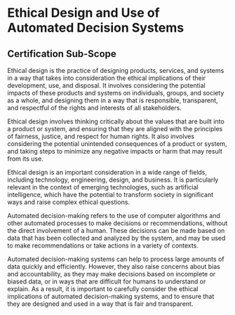 # Ethical Design and Use of Automated Decision Systems

## Certification Sub-Scope

Ethical design is the practice of designing products, services, and systems in a way that takes into consideration the ethical implications of their development, use, and disposal. It involves considering the potential impacts of these products and systems on individuals, groups, and society as a whole, and designing them in a way that is responsible, transparent, and respectful of the rights and interests of all stakeholders.

Ethical design involves thinking critically about the values that are built into a product or system, and ensuring that they are aligned with the principles of fairness, justice, and respect for human rights. It also involves considering the potential unintended consequences of a product or system, and taking steps to minimize any negative impacts or harm that may result from its use.

Ethical design is an important consideration in a wide range of fields, including technology, engineering, design, and business. It is particularly relevant in the context of emerging technologies, such as artificial intelligence, which have the potential to transform society in significant ways and raise complex ethical questions.

Automated decision-making refers to the use of computer algorithms and other automated processes to make decisions or recommendations, without the direct involvement of a human. These decisions can be made based on data that has been collected and analyzed by the system, and may be used to make recommendations or take actions in a variety of contexts.

Automated decision-making systems can help to process large amounts of data quickly and efficiently. However, they also raise concerns about bias and accountability, as they may make decisions based on incomplete or biased data, or in ways that are difficult for humans to understand or explain. As a result, it is important to carefully consider the ethical implications of automated decision-making systems, and to ensure that they are designed and used in a way that is fair and transparent.
